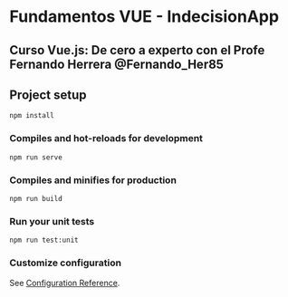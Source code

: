 # Fundamentos VUE - IndecisionApp
## Curso Vue.js: De cero a experto con el Profe Fernando Herrera @Fernando_Her85

## Project setup
```
npm install
```

### Compiles and hot-reloads for development
```
npm run serve
```

### Compiles and minifies for production
```
npm run build
```

### Run your unit tests
```
npm run test:unit
```

### Customize configuration
See [Configuration Reference](https://cli.vuejs.org/config/).
